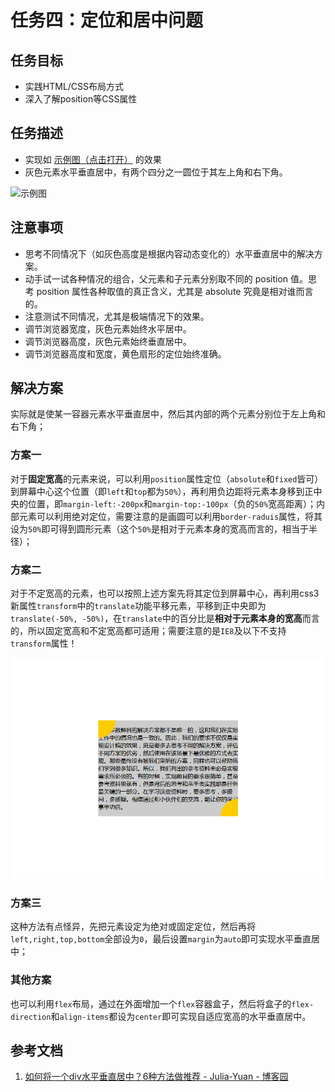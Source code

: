 # 任务四：定位和居中问题

## 任务目标

- 实践HTML/CSS布局方式
- 深入了解position等CSS属性



## 任务描述

- 实现如 [示例图（点击打开）](http://7xrp04.com1.z0.glb.clouddn.com/task_1_4_1.png) 的效果
- 灰色元素水平垂直居中，有两个四分之一圆位于其左上角和右下角。

![示例图](http://7xrp04.com1.z0.glb.clouddn.com/task_1_4_1.png)



## 注意事项

- 思考不同情况下（如灰色高度是根据内容动态变化的）水平垂直居中的解决方案。
- 动手试一试各种情况的组合，父元素和子元素分别取不同的 position 值。思考 position 属性各种取值的真正含义，尤其是 absolute 究竟是相对谁而言的。
- 注意测试不同情况，尤其是极端情况下的效果。
- 调节浏览器宽度，灰色元素始终水平居中。
- 调节浏览器高度，灰色元素始终垂直居中。
- 调节浏览器高度和宽度，黄色扇形的定位始终准确。



## 解决方案

实际就是使某一容器元素水平垂直居中，然后其内部的两个元素分别位于左上角和右下角；

### 方案一

对于**固定宽高**的元素来说，可以利用`position`属性定位（`absolute`和`fixed`皆可）到屏幕中心这个位置（即`left`和`top`都为`50%`），再利用负边距将元素本身移到正中央的位置，即`margin-left:-200px`和`margin-top:-100px`（负的`50%`宽高距离）；内部元素可以利用绝对定位，需要注意的是画圆可以利用`border-raduis`属性，将其设为`50%`即可得到圆形元素（这个`50%`是相对于元素本身的宽高而言的，相当于半径）；

### 方案二

对于不定宽高的元素，也可以按照上述方案先将其定位到屏幕中心，再利用css3新属性`transform`中的`translate`功能平移元素，平移到正中央即为`translate(-50%, -50%)`，在`translate`中的百分比是**相对于元素本身的宽高**而言的，所以固定宽高和不定宽高都可适用；需要注意的是`IE8`及以下不支持`transform`属性！

![自适应宽高居中](task4.png)

### 方案三

这种方法有点怪异，先把元素设定为绝对或固定定位，然后再将`left,right,top,bottom`全部设为`0`，最后设置`margin`为`auto`即可实现水平垂直居中；

### 其他方案

也可以利用`flex`布局，通过在外面增加一个`flex`容器盒子，然后将盒子的`flex-direction`和`align-items`都设为`center`即可实现自适应宽高的水平垂直居中。



## 参考文档

1. [如何将一个div水平垂直居中？6种方法做推荐 - Julia-Yuan - 博客园](https://www.cnblogs.com/Julia-Yuan/p/6648816.html)